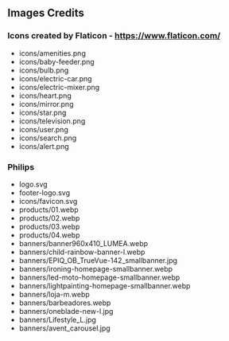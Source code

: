 ## Images Credits

### Icons created by Flaticon - https://www.flaticon.com/

- icons/amenities.png
- icons/baby-feeder.png
- icons/bulb.png
- icons/electric-car.png
- icons/electric-mixer.png
- icons/heart.png
- icons/mirror.png
- icons/star.png
- icons/television.png
- icons/user.png
- icons/search.png
- icons/alert.png    

### Philips 

- logo.svg
- footer-logo.svg
- icons/favicon.svg
- products/01.webp
- products/02.webp
- products/03.webp
- products/04.webp
- banners/banner960x410_LUMEA.webp
- banners/child-rainbow-banner-l.webp
- banners/EPIQ_OB_TrueVue-142_smallbanner.jpg
- banners/ironing-homepage-smallbanner.webp
- banners/led-moto-homepage-smallbanner.webp
- banners/lightpainting-homepage-smallbanner.webp
- banners/loja-m.webp
- banners/barbeadores.webp
- banners/oneblade-new-l.jpg
- banners/Lifestyle_L.jpg
- banners/avent_carousel.jpg